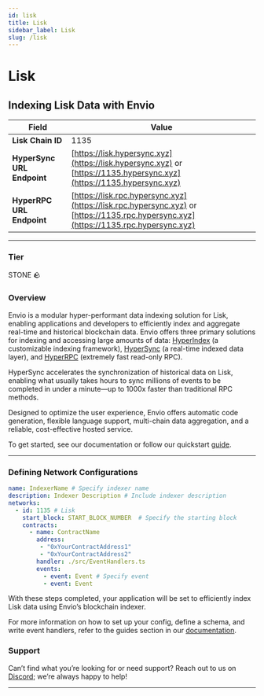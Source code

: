 ```yaml
---
id: lisk
title: Lisk
sidebar_label: Lisk
slug: /lisk
---
```


# Lisk

## Indexing Lisk Data with Envio

| **Field**                     | **Value**                                                                                          |
|-------------------------------|----------------------------------------------------------------------------------------------------|
| **Lisk Chain ID**     | 1135                                                                                            |
| **HyperSync URL Endpoint**    | [https://lisk.hypersync.xyz](https://lisk.hypersync.xyz) or [https://1135.hypersync.xyz](https://1135.hypersync.xyz) |
| **HyperRPC URL Endpoint**     | [https://lisk.rpc.hypersync.xyz](https://lisk.rpc.hypersync.xyz) or [https://1135.rpc.hypersync.xyz](https://1135.rpc.hypersync.xyz) |

---

### Tier

STONE 🪨

### Overview

Envio is a modular hyper-performant data indexing solution for Lisk, enabling applications and developers to efficiently index and aggregate real-time and historical blockchain data. Envio offers three primary solutions for indexing and accessing large amounts of data: [HyperIndex](/docs/HyperIndex/overview) (a customizable indexing framework), [HyperSync](/docs/HyperSync/overview) (a real-time indexed data layer), and [HyperRPC](/docs/HyperSync/overview-hyperrpc) (extremely fast read-only RPC).

HyperSync accelerates the synchronization of historical data on Lisk, enabling what usually takes hours to sync millions of events to be completed in under a minute—up to 1000x faster than traditional RPC methods.

Designed to optimize the user experience, Envio offers automatic code generation, flexible language support, multi-chain data aggregation, and a reliable, cost-effective hosted service.

To get started, see our documentation or follow our quickstart [guide](/docs/HyperIndex/contract-import).

---

### Defining Network Configurations

```yaml
name: IndexerName # Specify indexer name
description: Indexer Description # Include indexer description
networks:
  - id: 1135 # Lisk  
    start_block: START_BLOCK_NUMBER  # Specify the starting block
    contracts:
      - name: ContractName
        address:
         - "0xYourContractAddress1"
         - "0xYourContractAddress2"
        handler: ./src/EventHandlers.ts
        events:
          - event: Event # Specify event
          - event: Event
```

With these steps completed, your application will be set to efficiently index Lisk data using Envio’s blockchain indexer.

For more information on how to set up your config, define a schema, and write event handlers, refer to the guides section in our [documentation](/docs/HyperIndex/configuration-file).

### Support

Can’t find what you’re looking for or need support? Reach out to us on [Discord](https://discord.com/invite/Q9qt8gZ2fX); we’re always happy to help!

---
